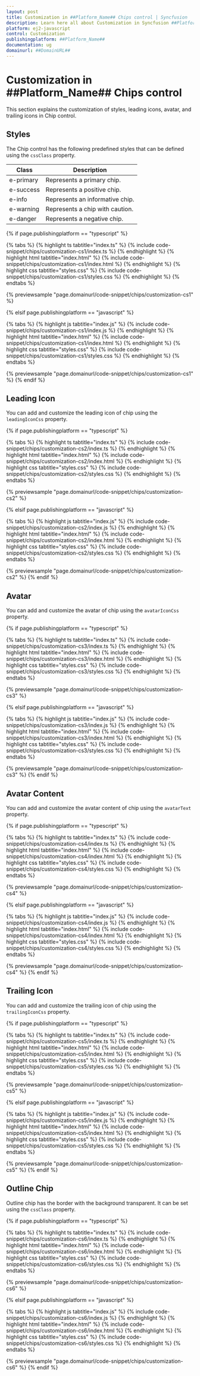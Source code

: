 ```yaml
---
layout: post
title: Customization in ##Platform_Name## Chips control | Syncfusion
description: Learn here all about Customization in Syncfusion ##Platform_Name## Chips control of Syncfusion Essential JS 2 and more.
platform: ej2-javascript
control: Customization 
publishingplatform: ##Platform_Name##
documentation: ug
domainurl: ##DomainURL##
---
```


# Customization in ##Platform_Name## Chips control

This section explains the customization of styles, leading icons, avatar, and trailing icons in Chip control.

## Styles

The Chip control has the following predefined styles that can be defined using the `cssClass` property.

| Class | Description |
| -------- | -------- |
| e-primary | Represents a primary chip. |
| e-success | Represents a positive chip. |
| e-info |  Represents an informative chip. |
| e-warning | Represents a chip with caution. |
| e-danger | Represents a negative chip. |

{% if page.publishingplatform == "typescript" %}

 {% tabs %}
{% highlight ts tabtitle="index.ts" %}
{% include code-snippet/chips/customization-cs1/index.ts %}
{% endhighlight %}
{% highlight html tabtitle="index.html" %}
{% include code-snippet/chips/customization-cs1/index.html %}
{% endhighlight %}
{% highlight css tabtitle="styles.css" %}
{% include code-snippet/chips/customization-cs1/styles.css %}
{% endhighlight %}
{% endtabs %}
        
{% previewsample "page.domainurl/code-snippet/chips/customization-cs1" %}

{% elsif page.publishingplatform == "javascript" %}

{% tabs %}
{% highlight js tabtitle="index.js" %}
{% include code-snippet/chips/customization-cs1/index.js %}
{% endhighlight %}
{% highlight html tabtitle="index.html" %}
{% include code-snippet/chips/customization-cs1/index.html %}
{% endhighlight %}
{% highlight css tabtitle="styles.css" %}
{% include code-snippet/chips/customization-cs1/styles.css %}
{% endhighlight %}
{% endtabs %}

{% previewsample "page.domainurl/code-snippet/chips/customization-cs1" %}
{% endif %}

## Leading Icon

You can add and customize the leading icon of chip using the `leadingIconCss` property.

{% if page.publishingplatform == "typescript" %}

 {% tabs %}
{% highlight ts tabtitle="index.ts" %}
{% include code-snippet/chips/customization-cs2/index.ts %}
{% endhighlight %}
{% highlight html tabtitle="index.html" %}
{% include code-snippet/chips/customization-cs2/index.html %}
{% endhighlight %}
{% highlight css tabtitle="styles.css" %}
{% include code-snippet/chips/customization-cs2/styles.css %}
{% endhighlight %}
{% endtabs %}
        
{% previewsample "page.domainurl/code-snippet/chips/customization-cs2" %}

{% elsif page.publishingplatform == "javascript" %}

{% tabs %}
{% highlight js tabtitle="index.js" %}
{% include code-snippet/chips/customization-cs2/index.js %}
{% endhighlight %}
{% highlight html tabtitle="index.html" %}
{% include code-snippet/chips/customization-cs2/index.html %}
{% endhighlight %}
{% highlight css tabtitle="styles.css" %}
{% include code-snippet/chips/customization-cs2/styles.css %}
{% endhighlight %}
{% endtabs %}

{% previewsample "page.domainurl/code-snippet/chips/customization-cs2" %}
{% endif %}

## Avatar

You can add and customize the avatar of chip using the `avatarIconCss` property.

{% if page.publishingplatform == "typescript" %}

 {% tabs %}
{% highlight ts tabtitle="index.ts" %}
{% include code-snippet/chips/customization-cs3/index.ts %}
{% endhighlight %}
{% highlight html tabtitle="index.html" %}
{% include code-snippet/chips/customization-cs3/index.html %}
{% endhighlight %}
{% highlight css tabtitle="styles.css" %}
{% include code-snippet/chips/customization-cs3/styles.css %}
{% endhighlight %}
{% endtabs %}
        
{% previewsample "page.domainurl/code-snippet/chips/customization-cs3" %}

{% elsif page.publishingplatform == "javascript" %}

{% tabs %}
{% highlight js tabtitle="index.js" %}
{% include code-snippet/chips/customization-cs3/index.js %}
{% endhighlight %}
{% highlight html tabtitle="index.html" %}
{% include code-snippet/chips/customization-cs3/index.html %}
{% endhighlight %}
{% highlight css tabtitle="styles.css" %}
{% include code-snippet/chips/customization-cs3/styles.css %}
{% endhighlight %}
{% endtabs %}

{% previewsample "page.domainurl/code-snippet/chips/customization-cs3" %}
{% endif %}

## Avatar Content

You can add and customize the avatar content of chip using the `avatarText` property.

{% if page.publishingplatform == "typescript" %}

 {% tabs %}
{% highlight ts tabtitle="index.ts" %}
{% include code-snippet/chips/customization-cs4/index.ts %}
{% endhighlight %}
{% highlight html tabtitle="index.html" %}
{% include code-snippet/chips/customization-cs4/index.html %}
{% endhighlight %}
{% highlight css tabtitle="styles.css" %}
{% include code-snippet/chips/customization-cs4/styles.css %}
{% endhighlight %}
{% endtabs %}
        
{% previewsample "page.domainurl/code-snippet/chips/customization-cs4" %}

{% elsif page.publishingplatform == "javascript" %}

{% tabs %}
{% highlight js tabtitle="index.js" %}
{% include code-snippet/chips/customization-cs4/index.js %}
{% endhighlight %}
{% highlight html tabtitle="index.html" %}
{% include code-snippet/chips/customization-cs4/index.html %}
{% endhighlight %}
{% highlight css tabtitle="styles.css" %}
{% include code-snippet/chips/customization-cs4/styles.css %}
{% endhighlight %}
{% endtabs %}

{% previewsample "page.domainurl/code-snippet/chips/customization-cs4" %}
{% endif %}

## Trailing Icon

You can add and customize the trailing icon of chip using the `trailingIconCss` property.

{% if page.publishingplatform == "typescript" %}

 {% tabs %}
{% highlight ts tabtitle="index.ts" %}
{% include code-snippet/chips/customization-cs5/index.ts %}
{% endhighlight %}
{% highlight html tabtitle="index.html" %}
{% include code-snippet/chips/customization-cs5/index.html %}
{% endhighlight %}
{% highlight css tabtitle="styles.css" %}
{% include code-snippet/chips/customization-cs5/styles.css %}
{% endhighlight %}
{% endtabs %}
        
{% previewsample "page.domainurl/code-snippet/chips/customization-cs5" %}

{% elsif page.publishingplatform == "javascript" %}

{% tabs %}
{% highlight js tabtitle="index.js" %}
{% include code-snippet/chips/customization-cs5/index.js %}
{% endhighlight %}
{% highlight html tabtitle="index.html" %}
{% include code-snippet/chips/customization-cs5/index.html %}
{% endhighlight %}
{% highlight css tabtitle="styles.css" %}
{% include code-snippet/chips/customization-cs5/styles.css %}
{% endhighlight %}
{% endtabs %}

{% previewsample "page.domainurl/code-snippet/chips/customization-cs5" %}
{% endif %}

## Outline Chip

Outline chip has the border with the background transparent. It can be set using the `cssClass` property.

{% if page.publishingplatform == "typescript" %}

 {% tabs %}
{% highlight ts tabtitle="index.ts" %}
{% include code-snippet/chips/customization-cs6/index.ts %}
{% endhighlight %}
{% highlight html tabtitle="index.html" %}
{% include code-snippet/chips/customization-cs6/index.html %}
{% endhighlight %}
{% highlight css tabtitle="styles.css" %}
{% include code-snippet/chips/customization-cs6/styles.css %}
{% endhighlight %}
{% endtabs %}
        
{% previewsample "page.domainurl/code-snippet/chips/customization-cs6" %}

{% elsif page.publishingplatform == "javascript" %}

{% tabs %}
{% highlight js tabtitle="index.js" %}
{% include code-snippet/chips/customization-cs6/index.js %}
{% endhighlight %}
{% highlight html tabtitle="index.html" %}
{% include code-snippet/chips/customization-cs6/index.html %}
{% endhighlight %}
{% highlight css tabtitle="styles.css" %}
{% include code-snippet/chips/customization-cs6/styles.css %}
{% endhighlight %}
{% endtabs %}

{% previewsample "page.domainurl/code-snippet/chips/customization-cs6" %}
{% endif %}
